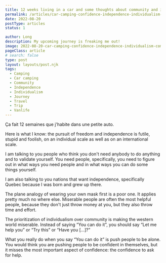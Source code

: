 ```yaml
---
title: 12 weeks living in a car and some thoughts about community and individualism
permalink: /articles/car-camping-confidence-independence-individualism-community-help/
date: 2022-08-20
postType: articles
status: 1

author: Long
description: My upcoming journey is freaking me out!
image: 2022-08-20-car-camping-confidence-independence-individualism-community-help.jpg
pageClass: article
# search: false
type: post
layout: layouts/post.njk
tags:
  - Camping
  - Car camping
  - Community
  - Independence
  - Individualism
  - Journey
  - Travel
  - Trip
  - Vanlife
---
```


Ça fait 12 semaines que j'habite dans une petite auto.

Here is what I know: the pursuit of freedom and independence is futile, stupid and foolish, on an individual scale as well as on an international scale.

I am talking to you people who think you don't need anybody to do anything and to validate yourself. You need people, specifically, you need to figure out in what ways you need people and in what ways you can do some things yourself.

I am also talking to you nations that want independence, specifically Quebec because I was born and grew up there.

The plane analogy of wearing your own mask first is a poor one. It applies pretty much no where else. Miserable people are often the most helpful people, because they don't just throw money at you, but they also throw time and effort.

The prioritization of individualism over community is making the western world miserable. Instead of saying “You can do it”, you should say “Let me help you” or “Try this” or “Have you [...]?”

What you really do when you say “You can do it” is push people to be alone. You would think you are pushing people to be confident in themselves, but it misses the most important aspect of confidence: the confidence to ask for help.
